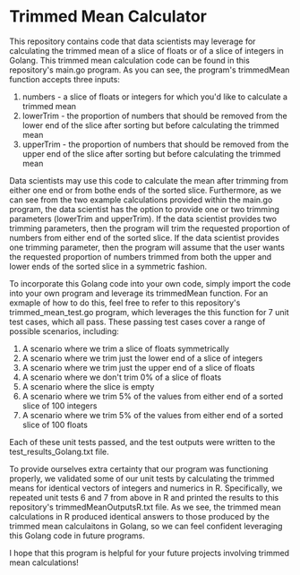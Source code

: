 # Trimmed Mean Calculator

This repository contains code that data scientists may leverage for calculating the trimmed mean of a slice of floats or of a slice of integers in Golang.  This trimmed mean calculation code can be found in this repository's main.go program. As you can see, the program's trimmedMean function accepts three inputs:
1. numbers - a slice of floats or integers for which you'd like to calculate a trimmed mean
2. lowerTrim - the proportion of numbers that should be removed from the lower end of the slice after sorting but before calculating the trimmed mean
3. upperTrim - the proportion of numbers that should be removed from the upper end of the slice after sorting but before calculating the trimmed mean

Data scientists may use this code to calculate the mean after trimming from either one end or from bothe ends of the sorted slice.  Furthermore, as we can see from the two example calculations provided within the main.go program, the data scientist has the option to provide one or two trimming parameters (lowerTrim and upperTrim).  If the data scientist provides two trimming parameters, then the program will trim the requested proportion of numbers from either end of the sorted slice. If the data scientist provides one trimming parameter, then the program will assume that the user wants the requested proportion of numbers trimmed from both the upper and lower ends of the sorted slice in a symmetric fashion.

To incorporate this Golang code into your own code, simply import the code into your own program and leverage its trimmedMean function. For an exmaple of how to do this, feel free to refer to this repository's trimmed_mean_test.go program, which leverages the this function for 7 unit test cases, which all pass. These passing test cases cover a range of possible scenarios, including: 
1. A scenario where we trim a slice of floats symmetrically
2. A scenario where we trim just the lower end of a slice of integers
3. A scenario where we trim just the upper end of a slice of floats
4. A scenario where we don't trim 0% of a slice of floats
5. A scenario where the slice is empty
6. A scenario where we trim 5% of the values from either end of a sorted slice of 100 integers
7. A scenario where we trim 5% of the values from either end of a sorted slice of 100 floats

Each of these unit tests passed, and the test outputs were written to the test_results_Golang.txt file.

To provide ourselves extra certainty that our program was functioning properly, we validated some of our unit tests by calculating the trimmed means for identical vectors of integers and numerics in R.  Specifically, we repeated unit tests 6 and 7 from above in R and printed the results to this repository's trimmedMeanOutputsR.txt file. As we see, the trimmed mean calculations in R produced identical answers to those produced by the trimmed mean calculaitons in Golang, so we can feel confident leveraging this Golang code in future programs.

I hope that this program is helpful for your future projects involving trimmed mean calculations!
